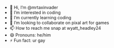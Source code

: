 - 👋 Hi, I’m @mrtaxinvader
- 👀 I’m interested in coding
- 🌱 I’m currently learning coding
- 💞️ I’m looking to collaborate on pixal art for games
- 📫 How to reach me snap at wyatt_headley24
- 😄 Pronouns: he/him
- ⚡ Fun fact: ur gay

<!---
mrtaxinvader/mrtaxinvader is a ✨ special ✨ repository because its `README.md` (this file) appears on your GitHub profile.
You can click the Preview link to take a look at your changes.
--->
